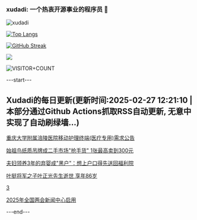 ### xudadi: 一个热衷开源事业的程序员 👋

![xudadi](https://github-readme-stats-git-masterorgs-github-readme-stats-team.vercel.app/api?username=xudadi)

[![Top Langs](https://github-readme-stats.vercel.app/api/top-langs/?username=xudadi)](https://github.com/anuraghazra/github-readme-stats)

[![GitHub Streak](https://streak-stats.demolab.com?user=xudadi&locale=zh_Hans)](https://git.io/streak-stats)

![](https://raw.githubusercontent.com/xudadi/xudadi/main/assets/github-contribution-grid-snake.svg)

![VISITOR+COUNT](https://komarev.com/ghpvc/?username=xudadi&label=VISITOR+COUNT)


---start---

## Xudadi的每日更新(更新时间:2025-02-27 12:21:10 | 本部分通过Github Actions抓取RSS自动更新, 无意中实现了自动刷绿墙...)

[重庆大学附属涪陵医院移动护理终端(医疗专用)需求公告](https://www.gongkaoleida.com/article/2302053)

[始祖鸟纸质吊牌成二手市场"抢手货" 1张最高卖到300元](https://m.163.com/news/article/JPC20MDI0512B07B.html)

[夫妇领养3年的弃婴成"黑户"：想上户口得先送回福利院](https://m.163.com/news/article/JPBBJ34V05149N8T.html)

[叶挺将军之子叶正光先生逝世 享年86岁](https://m.163.com/news/article/JPCS2UMB055040N3.html)

[3](https://m.163.com/touch/news/sub/domestic)

[2025年全国两会新闻中心启用](https://m.163.com/news/article/JPCT0JF50001899O.html)

---end---
